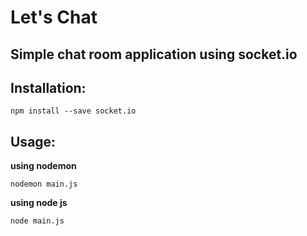 # Let's Chat

## Simple chat room application using socket.io

## Installation:

```npm install --save socket.io```

## Usage:

**using nodemon**

```nodemon main.js```

**using node js**

```node main.js```
